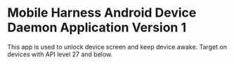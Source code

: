 # Mobile Harness Android Device Daemon Application Version 1

This app is used to unlock device screen and keep device awake. Target on
devices with API level 27 and below.

